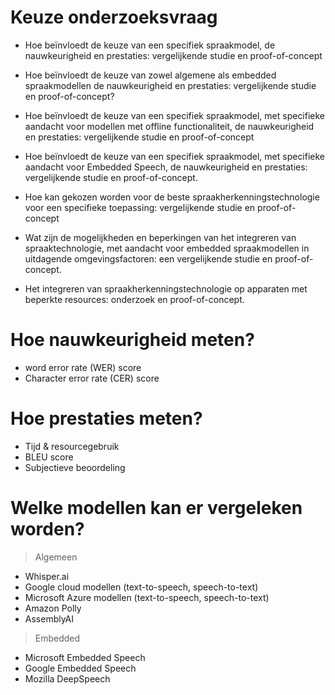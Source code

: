 # Keuze onderzoeksvraag

- Hoe beïnvloedt de keuze van een specifiek spraakmodel, de nauwkeurigheid en prestaties: vergelijkende studie en proof-of-concept

- Hoe beïnvloedt de keuze van zowel algemene als embedded spraakmodellen de nauwkeurigheid en prestaties: vergelijkende studie en proof-of-concept?

- Hoe beïnvloedt de keuze van een specifiek spraakmodel, met specifieke aandacht voor modellen met offline functionaliteit, de nauwkeurigheid en prestaties: vergelijkende studie en proof-of-concept

- Hoe beïnvloedt de keuze van een specifiek spraakmodel, met specifieke aandacht voor Embedded Speech, de nauwkeurigheid en prestaties: vergelijkende studie en proof-of-concept.

- Hoe kan gekozen worden voor de beste spraakherkenningstechnologie voor een specifieke toepassing: vergelijkende studie en proof-of-concept

- Wat zijn de mogelijkheden en beperkingen van het integreren van spraaktechnologie, met aandacht voor embedded spraakmodellen in uitdagende omgevingsfactoren: een vergelijkende studie en proof-of-concept.

- Het integreren van spraakherkenningstechnologie op apparaten met beperkte resources: onderzoek en proof-of-concept.

# Hoe nauwkeurigheid meten?

- word error rate (WER) score
- Character error rate (CER) score

# Hoe prestaties meten?

- Tijd & resourcegebruik
- BLEU score
- Subjectieve beoordeling

# Welke modellen kan er vergeleken worden?

> Algemeen

- Whisper.ai
- Google cloud modellen (text-to-speech, speech-to-text)
- Microsoft Azure modellen (text-to-speech, speech-to-text)
- Amazon Polly
- AssemblyAI

> Embedded

- Microsoft Embedded Speech
- Google Embedded Speech
- Mozilla DeepSpeech
